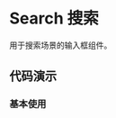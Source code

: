 # Search 搜索

用于搜索场景的输入框组件。

## 代码演示

### 基本使用

<code src="../../packages/wonder-ui/src/SearchBox/demo/demo1.tsx"></code>
